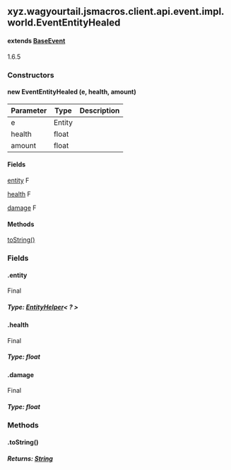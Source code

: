 

xyz.wagyourtail.jsmacros.client.api.event.impl.world.EventEntityHealed
----------------------------------------------------------------------

#### extends [BaseEvent](1.9.2/xyz/wagyourtail/jsmacros/core/event/BaseEvent.html)

1.6.5

### Constructors

#### new EventEntityHealed (e, health, amount)

| Parameter | Type | Description |
|---|---|---|
| e | Entity |  |
| health | float |  |
| amount | float |  |



#### Fields

[entity](#entity)
F


[health](1.9.2/)
F


[damage](1.9.2/)
F



#### Methods

[toString()](#toString-)



### Fields

#### .entity

Final

##### Type: [EntityHelper](1.9.2/xyz/wagyourtail/jsmacros/client/api/helpers/world/entity/EntityHelper.html)< ? >



#### .health

Final

##### Type: float



#### .damage

Final

##### Type: float



### Methods

#### .toString()


##### Returns: [String](https://docs.oracle.com/javase/8/docs/api/index.html?java/lang/String.html)




